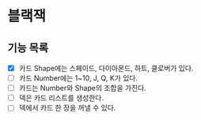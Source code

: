 # 블랙잭

## 기능 목록

- [x] 카드 Shape에는 스페이드, 다이아몬드, 하트, 클로버가 있다.
- [ ] 카드 Number에는 1~10, J, Q, K가 있다.
- [ ] 카드는 Number와 Shape의 조합을 가진다.
- [ ] 덱은 카드 리스트를 생성한다.
- [ ] 덱에서 카드 한 장을 꺼낼 수 있다.